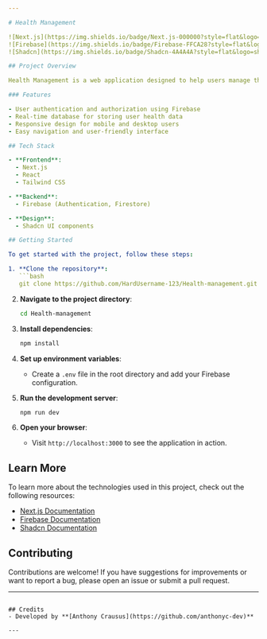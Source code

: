 ```yaml
---

# Health Management

![Next.js](https://img.shields.io/badge/Next.js-000000?style=flat&logo=next.js&logoColor=white) 
![Firebase](https://img.shields.io/badge/Firebase-FFCA28?style=flat&logo=firebase&logoColor=black) 
![Shadcn](https://img.shields.io/badge/Shadcn-4A4A4A?style=flat&logo=shadcn&logoColor=white) 

## Project Overview

Health Management is a web application designed to help users manage their health-related activities and information. Built using **Next.js**, **Firebase**, and **Shadcn**, this project aims to provide a seamless user experience for tracking health metrics, scheduling appointments, and accessing health resources.

### Features

- User authentication and authorization using Firebase
- Real-time database for storing user health data
- Responsive design for mobile and desktop users
- Easy navigation and user-friendly interface

## Tech Stack

- **Frontend**: 
  - Next.js
  - React
  - Tailwind CSS

- **Backend**: 
  - Firebase (Authentication, Firestore)

- **Design**: 
  - Shadcn UI components

## Getting Started

To get started with the project, follow these steps:

1. **Clone the repository**:
   ```bash
   git clone https://github.com/HardUsername-123/Health-management.git
   ```

2. **Navigate to the project directory**:
   ```bash
   cd Health-management
   ```

3. **Install dependencies**:
   ```bash
   npm install
   ```

4. **Set up environment variables**:
   - Create a `.env` file in the root directory and add your Firebase configuration.

5. **Run the development server**:
   ```bash
   npm run dev
   ```

6. **Open your browser**:
   - Visit `http://localhost:3000` to see the application in action.

## Learn More

To learn more about the technologies used in this project, check out the following resources:

- [Next.js Documentation](https://nextjs.org/docs)
- [Firebase Documentation](https://firebase.google.com/docs)
- [Shadcn Documentation](https://shadcn.dev/docs)

## Contributing

Contributions are welcome! If you have suggestions for improvements or want to report a bug, please open an issue or submit a pull request.

---
```

## Credits
- Developed by **[Anthony Crausus](https://github.com/anthonyc-dev)**

---
